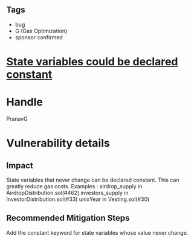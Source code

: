## Tags

- bug
- G (Gas Optimization)
- sponsor confirmed

# [State variables could be declared constant](https://github.com/code-423n4/2021-11-bootfinance-findings/issues/88) 

# Handle

PranavG


# Vulnerability details

## Impact
State variables that never change can be declared constant. This can greatly reduce gas costs.
Examples :
airdrop_supply in AirdropDistribution.sol(#462)
investors_supply in InvestorDistribution.sol(#33) 
unixYear in Vesting.sol(#30)

## Recommended Mitigation Steps
Add the constant keyword for state variables whose value never change.

